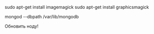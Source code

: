 sudo apt-get install imagemagick
sudo apt-get install graphicsmagick

mongod --dbpath /var/lib/mongodb

Обновить ноду!


